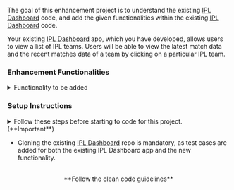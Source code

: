 The goal of this enhancement project is to understand the existing <a href="https://learning.ccbp.in/question/08806910-5353-47f6-aef4-5a9475cb6075" target="_blank_">IPL Dashboard</a> code, and add the given functionalities within the existing <a href="https://learning.ccbp.in/question/08806910-5353-47f6-aef4-5a9475cb6075" target="_blank_">IPL Dashboard</a> code.

Your existing <a href="https://learning.ccbp.in/question/08806910-5353-47f6-aef4-5a9475cb6075" target="_blank_">IPL Dashboard</a> app, which you have developed, allows users to view a list of IPL teams. Users will be able to view the latest match data and the recent matches data of a team by clicking on a particular IPL team.

### Enhancement Functionalities

<details>
<summary>Functionality to be added</summary>
- Add a `Back` button in the `Team Matches Route`. When the `Back` button is clicked, the page should be navigated to **Home Route**.
- Add a `Pie Chart` feature showing the **statistics** of a match in the `Team Matches Route`. The **statistics** should include the number of matches a team has won, lost, and drawn.
- Ensure your application maintains good CSS styling.

<MultiLineNote>
- For PieChart Component, refer to this <a href="https://recharts.org/en-US/api" target="_blank_">link</a>
</MultiLineNote>
</details>

### Setup Instructions

<details>
<summary>Follow these steps before starting to code for this project. (**Important**)</summary>

- After setting up this project delete the `README.md` file in the CCBP IDE.
- Clone the existing <a href="https://learning.ccbp.in/question/08806910-5353-47f6-aef4-5a9475cb6075" target="_blank_">IPL Dashboard</a> code from your GitHub account to add new functionalities to it.
  - If the existing <a href="https://learning.ccbp.in/question/08806910-5353-47f6-aef4-5a9475cb6075" target="_blank_">IPL Dashboard</a> code is not available in your git, push your code to git.
    - <a href="https://learning.ccbp.in/3da6f1a6-0892/course?c_id=ade6e642-cd5c-4896-9edd-3f06d3dc2069&s_id=49896a46-f484-4b42-b459-2626f77e6796&t_id=9f27b553-4bbe-400f-9025-9044f79acda0" target="_blank_">Click here to learn how to push your code to git</a>
  - Once the code is pushed to git, clone it into this project using the below command.

```cmd
git clone {git repository URL} /home/workspace/reactjs/coding-practices/enhancementOfIplDashboardApp
```

<MultiLineNote>
In the above command, replace this `{git repository URL}` with your actual Git URL.
</MultiLineNote>
- Download dependencies by running `npm install`
- Start up the app using `npm start`
- Deploy the project on <a href="https://vercel.com/" target="_blank_">Vercel</a> and submit your project using the Vercel link. 
</details>

<MultiLineNote>

- Cloning the existing <a href="https://learning.ccbp.in/question/08806910-5353-47f6-aef4-5a9475cb6075" target="_blank_">IPL Dashboard</a> repo is mandatory, as test cases are added for both the existing IPL Dashboard app and the new functionality.



<br/>
<center>**Follow the clean code guidelines**</center>
